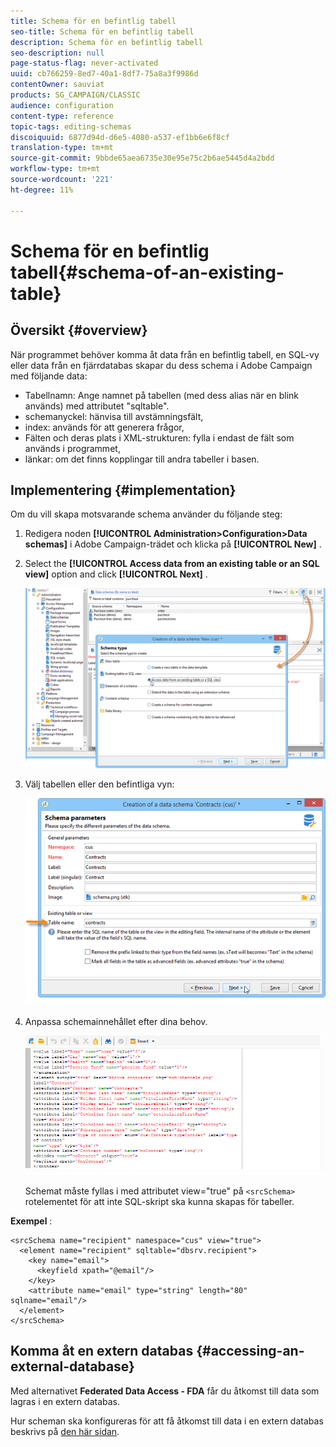 ```yaml
---
title: Schema för en befintlig tabell
seo-title: Schema för en befintlig tabell
description: Schema för en befintlig tabell
seo-description: null
page-status-flag: never-activated
uuid: cb766259-8ed7-40a1-8df7-75a8a3f9986d
contentOwner: sauviat
products: SG_CAMPAIGN/CLASSIC
audience: configuration
content-type: reference
topic-tags: editing-schemas
discoiquuid: 6877d94d-d6e5-4080-a537-ef1bb6e6f8cf
translation-type: tm+mt
source-git-commit: 9bbde65aea6735e30e95e75c2b6ae5445d4a2bdd
workflow-type: tm+mt
source-wordcount: '221'
ht-degree: 11%

---
```



# Schema för en befintlig tabell{#schema-of-an-existing-table}

## Översikt {#overview}

När programmet behöver komma åt data från en befintlig tabell, en SQL-vy eller data från en fjärrdatabas skapar du dess schema i Adobe Campaign med följande data:

* Tabellnamn: Ange namnet på tabellen (med dess alias när en blink används) med attributet &quot;sqltable&quot;.
* schemanyckel: hänvisa till avstämningsfält,
* index: används för att generera frågor,
* Fälten och deras plats i XML-strukturen: fylla i endast de fält som används i programmet,
* länkar: om det finns kopplingar till andra tabeller i basen.

## Implementering {#implementation}

Om du vill skapa motsvarande schema använder du följande steg:

1. Redigera noden **[!UICONTROL Administration>Configuration>Data schemas]** i Adobe Campaign-trädet och klicka på **[!UICONTROL New]** .
1. Select the **[!UICONTROL Access data from an existing table or an SQL view]** option and click **[!UICONTROL Next]** .

   ![](assets/s_ncs_configuration_extand_a_schema.png)

1. Välj tabellen eller den befintliga vyn:

   ![](assets/s_ncs_configuration_select_table.png)

1. Anpassa schemainnehållet efter dina behov.

   ![](assets/s_ncs_configuration_view_create_schema.png)

   Schemat måste fyllas i med attributet view=&quot;true&quot; på `<srcSchema>` rotelementet för att inte SQL-skript ska kunna skapas för tabeller.

**Exempel** :

```
<srcSchema name="recipient" namespace="cus" view="true">
  <element name="recipient" sqltable="dbsrv.recipient">
    <key name="email">
      <keyfield xpath="@email"/>
    </key>   
    <attribute name="email" type="string" length="80" sqlname="email"/>
  </element>
</srcSchema>
```

## Komma åt en extern databas {#accessing-an-external-database}

Med alternativet **Federated Data Access - FDA** får du åtkomst till data som lagras i en extern databas.

Hur scheman ska konfigureras för att få åtkomst till data i en extern databas beskrivs på [den här sidan](../../installation/using/creating-data-schema.md).
